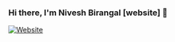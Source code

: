 ### Hi there, I'm Nivesh Birangal [website] 👋
[![Website](https://img.shields.io/website?label=niveshb.com&style=for-the-badge&url=https%3A%2F%2Fniveshb.com)](https://niveshb.com)

